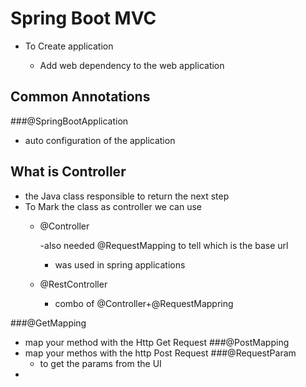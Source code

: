 # Spring Boot MVC

- To Create application

	- Add web dependency to the web application
	
## Common Annotations

###@SpringBootApplication 

- auto configuration of the application 

## What is Controller
- the Java class responsible to return the next step
- To Mark the class as controller we can use 
	- @Controller
	
		-also needed @RequestMapping to tell which is the base url
		- was used in spring applications
		 
	- @RestController
		- combo of @Controller+@RequestMappring
		
	
###@GetMapping
- map your method with the Http Get Request
###@PostMapping
- map your methos with the http Post Request
###@RequestParam
	- to get the params from the UI 
- 
 